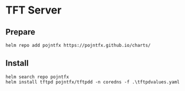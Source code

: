 # TFT Server

## Prepare
```
helm repo add pojntfx https://pojntfx.github.io/charts/
```

## Install
```
helm search repo pojntfx
helm install tftpd pojntfx/tftpdd -n coredns -f .\tftpdvalues.yaml
```